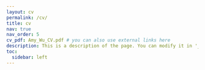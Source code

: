 ```yaml
---
layout: cv
permalink: /cv/
title: cv
nav: true
nav_order: 5
cv_pdf: Amy_Wu_CV.pdf # you can also use external links here
description: This is a description of the page. You can modify it in '_pages/cv.md'. You can also change or remove the top pdf download button.
toc:
  sidebar: left
---
```

